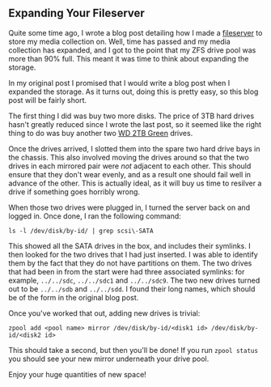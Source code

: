 ## Expanding Your Fileserver

Quite some time ago, I wrote a blog post detailing how I made a
[fileserver](http://lukasa.co.uk/2012/08/Lets_Build_A_Fileserver/) to store my
media collection on. Well, time has passed and my media collection has
expanded, and I got to the point that my ZFS drive pool was more than 90% full.
This meant it was time to think about expanding the storage.

In my original post I promised that I would write a blog post when I expanded
the storage. As it turns out, doing this is pretty easy, so this blog post will
be fairly short.

The first thing I did was buy two more disks. The price of 3TB hard drives
hasn't greatly reduced since I wrote the last post, so it seemed like the right
thing to do was buy another two
[WD 2TB Green](http://www.ebuyer.com/264274-wd-2tb-green-desktop-drive-wd20earx)
drives.

Once the drives arrived, I slotted them into the spare two hard drive bays in
the chassis. This also involved moving the drives around so that the two drives
in each mirrored pair were _not_ adjacent to each other. This should ensure
that they don't wear evenly, and as a result one should fail well in advance of
the other. This is actually ideal, as it will buy us time to resilver a drive
if something goes horribly wrong.

When those two drives were plugged in, I turned the server back on and logged
in. Once done, I ran the following command:

    ls -l /dev/disk/by-id/ | grep scsi\-SATA

This showed all the SATA drives in the box, and includes their symlinks. I then
looked for the two drives that I had just inserted. I was able to identify them
by the fact that they do not have partitions on them. The two drives that had
been in from the start were had three associated symlinks: for example,
`../../sdc`, `../../sdc1` and `../../sdc9`. The two new drives turned out to be
`../../sdb` and `../../sdd`. I found their long names, which should be of the
form in the original blog post.

Once you've worked that out, adding new drives is trivial:

    zpool add <pool name> mirror /dev/disk/by-id/<disk1 id> /dev/disk/by-id/<disk2 id>

This should take a second, but then you'll be done! If you run `zpool status`
you should see your new mirror underneath your drive pool.

Enjoy your huge quantities of new space!